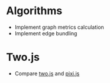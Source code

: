 # Algorithms
* Implement graph metrics calculation
* Implement edge bundling

# Two.js
* Compare [two.js](https://github.com/jonobr1/two.js) and [pixi.js](https://github.com/GoodBoyDigital/pixi.js)
